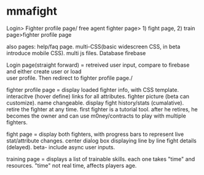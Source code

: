 # mmafight

Login> Fighter profile page/ free agent fighter page> 1) fight page, 2) train page>fighter profile page

also pages: help/faq page. multi-CSS(basic widescreen CSS, in beta introduce mobile CSS). multi js files. 
Database firebase

Login page(straight forward) = retreived user input, compare to firebase and either create user or load  
user profile. Then redirect to fighter profile page./

fighter profile page = display loaded fighter info, with CSS template. interacitve (hover define) links 
for all attributes. fighter picture (beta can customize). name changeable. display fight history/stats (cumalative).  
retire the fighter at any time. first fighter is a tutorial tool. after he retires, he becomes the owner and can use
m0ney/contracts to play with multiple fighters. 

fight page = display both fighters, with progress bars to represent live stat/attribute changes. center dialog box
displaying line by line fight details (delayed). beta- include async user inputs.

training page = displays a list of trainable skills. each one takes "time" and resources. "time" not real time,
affects players age. 



 


